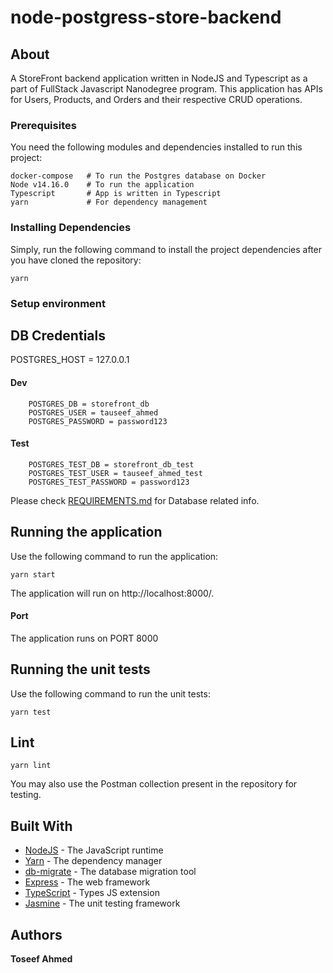 # node-postgress-store-backend


## About

A StoreFront backend application written in NodeJS and Typescript as a part of FullStack Javascript Nanodegree program. This application has APIs for Users, Products, and Orders and their respective CRUD operations.

### Prerequisites

You need the following modules and dependencies installed to run this project:
```
docker-compose   # To run the Postgres database on Docker
Node v14.16.0    # To run the application
Typescript       # App is written in Typescript
yarn             # For dependency management
```

### Installing Dependencies

Simply, run the following command to install the project dependencies after you have cloned the repository:
```
yarn
```

### Setup environment

## DB Credentials
POSTGRES_HOST = 127.0.0.1

#### Dev
``` 
    POSTGRES_DB = storefront_db
    POSTGRES_USER = tauseef_ahmed
    POSTGRES_PASSWORD = password123
```
#### Test
``` 
    POSTGRES_TEST_DB = storefront_db_test
    POSTGRES_TEST_USER = tauseef_ahmed_test
    POSTGRES_TEST_PASSWORD = password123
```

Please check [REQUIREMENTS.md](REQUIREMENTS.md) for Database related info.
## Running the application

Use the following command to run the application:
```
yarn start
```

The application will run on http://localhost:8000/.
#### Port 
The application runs on PORT 8000

## Running the unit tests

Use the following command to run the unit tests:
```
yarn test
```
## Lint
```
yarn lint
```
You may also use the Postman collection present in the repository for testing.

## Built With

* [NodeJS](https://nodejs.org/) - The JavaScript runtime
* [Yarn](https://yarnpkg.com/) - The dependency manager
* [db-migrate](https://db-migrate.readthedocs.io/en/latest/) - The database migration tool
* [Express](https://expressjs.com) - The web framework
* [TypeScript](https://www.typescriptlang.org/) - Types JS extension
* [Jasmine](https://jasmine.github.io/) - The unit testing framework

## Authors

**Toseef Ahmed**



